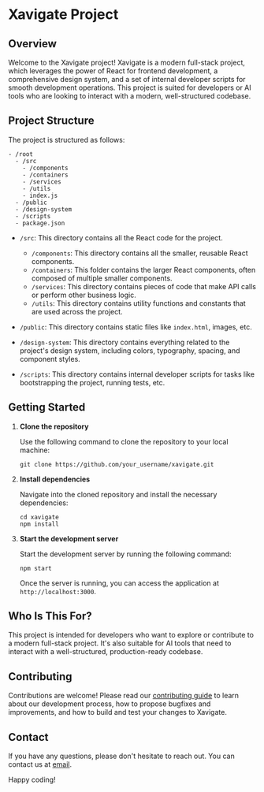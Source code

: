 # Xavigate Project

## Overview

Welcome to the Xavigate project! Xavigate is a modern full-stack project, which leverages the power of React for frontend development, a comprehensive design system, and a set of internal developer scripts for smooth development operations. This project is suited for developers or AI tools who are looking to interact with a modern, well-structured codebase.

## Project Structure

The project is structured as follows:

```
- /root
  - /src
    - /components
    - /containers
    - /services
    - /utils
    - index.js
  - /public
  - /design-system
  - /scripts
  - package.json
```

- `/src`: This directory contains all the React code for the project.
  - `/components`: This directory contains all the smaller, reusable React components.
  - `/containers`: This folder contains the larger React components, often composed of multiple smaller components.
  - `/services`: This directory contains pieces of code that make API calls or perform other business logic.
  - `/utils`: This directory contains utility functions and constants that are used across the project.
  
- `/public`: This directory contains static files like `index.html`, images, etc.

- `/design-system`: This directory contains everything related to the project's design system, including colors, typography, spacing, and component styles.

- `/scripts`: This directory contains internal developer scripts for tasks like bootstrapping the project, running tests, etc.

## Getting Started

1. **Clone the repository**

   Use the following command to clone the repository to your local machine:

   ```
   git clone https://github.com/your_username/xavigate.git
   ```

2. **Install dependencies**

   Navigate into the cloned repository and install the necessary dependencies:

   ```
   cd xavigate
   npm install
   ```

3. **Start the development server**

   Start the development server by running the following command:

   ```
   npm start
   ```

   Once the server is running, you can access the application at `http://localhost:3000`.

## Who Is This For?

This project is intended for developers who want to explore or contribute to a modern full-stack project. It's also suitable for AI tools that need to interact with a well-structured, production-ready codebase.

## Contributing

Contributions are welcome! Please read our [contributing guide](./CONTRIBUTING.md) to learn about our development process, how to propose bugfixes and improvements, and how to build and test your changes to Xavigate.

## Contact

If you have any questions, please don't hesitate to reach out. You can contact us at [email](mailto:xavigate@example.com).

Happy coding!